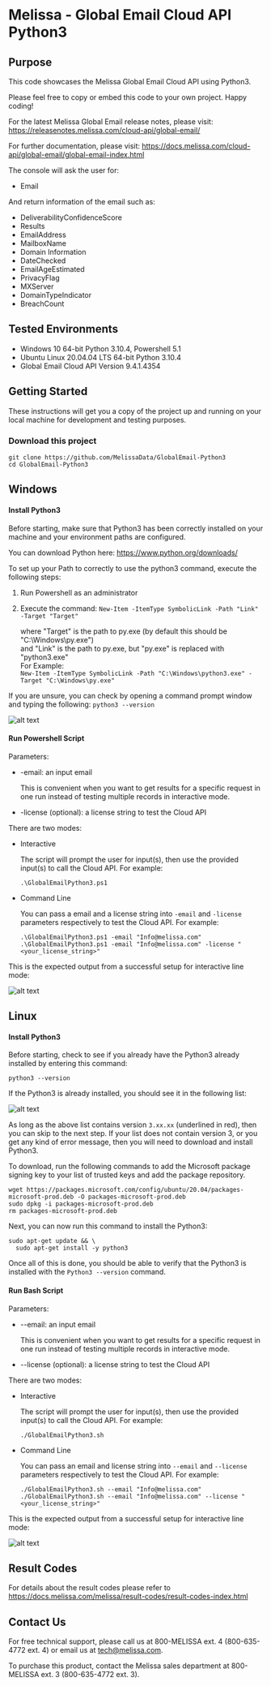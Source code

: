 # Melissa - Global Email Cloud API Python3
 
## Purpose
This code showcases the Melissa Global Email Cloud API using Python3.

Please feel free to copy or embed this code to your own project. Happy coding!

For the latest Melissa Global Email release notes, please visit: https://releasenotes.melissa.com/cloud-api/global-email/

For further documentation, please visit: https://docs.melissa.com/cloud-api/global-email/global-email-index.html

The console will ask the user for:

- Email

And return information of the email such as:

- DeliverabilityConfidenceScore
- Results
- EmailAddress
- MailboxName
- Domain Information
- DateChecked
- EmailAgeEstimated
- PrivacyFlag
- MXServer
- DomainTypeIndicator
- BreachCount

## Tested Environments
- Windows 10 64-bit Python 3.10.4, Powershell 5.1
- Ubuntu Linux 20.04.04 LTS 64-bit Python 3.10.4
- Global Email Cloud API Version 9.4.1.4354

## Getting Started
These instructions will get you a copy of the project up and running on your local machine for development and testing purposes.

### Download this project
```
git clone https://github.com/MelissaData/GlobalEmail-Python3
cd GlobalEmail-Python3
```

## Windows

#### Install Python3
Before starting, make sure that Python3 has been correctly installed on your machine and your environment paths are configured. 

You can download Python here: 
https://www.python.org/downloads/

To set up your Path to correctly to use the python3 command, execute the following steps:
1) Run Powershell as an administrator 
2) Execute the command: 
`New-Item -ItemType SymbolicLink -Path "Link" -Target "Target"`

    where "Target" is the path to py.exe (by default this should be "C:\Windows\py.exe")\
    and "Link" is the path to py.exe, but "py.exe" is replaced with "python3.exe"\
    For Example:\
    `New-Item -ItemType SymbolicLink -Path "C:\Windows\python3.exe" -Target "C:\Windows\py.exe"`

If you are unsure, you can check by opening a command prompt window and typing the following:
`python3 --version`

![alt text](/screenshots/python_version.png)

#### Run Powershell Script
Parameters:
- -email: an input email

  This is convenient when you want to get results for a specific request in one run instead of testing multiple records in interactive mode.  

- -license (optional): a license string to test the Cloud API

There are two modes:

- Interactive 

	The script will prompt the user for input(s), then use the provided input(s) to call the Cloud API. For example:
	```
	.\GlobalEmailPython3.ps1
	```

- Command Line 

	You can pass a email and a license string into `-email` and `-license` parameters respectively to test the Cloud API. For example:
	```
    .\GlobalEmailPython3.ps1 -email "Info@melissa.com"
    .\GlobalEmailPython3.ps1 -email "Info@melissa.com" -license "<your_license_string>"
    ```

This is the expected output from a successful setup for interactive line mode:

![alt text](/screenshots/output.png)

## Linux

#### Install Python3
Before starting, check to see if you already have the Python3 already installed by entering this command:

`python3 --version`

If the Python3 is already installed, you should see it in the following list:

![alt text](/screenshots/python_version2.png)

As long as the above list contains version `3.xx.xx` (underlined in red), then you can skip to the next step. If your list does not contain version 3, or you get any kind of error message, then you will need to download and install Python3.

To download, run the following commands to add the Microsoft package signing key to your list of trusted keys and add the package repository.

```
wget https://packages.microsoft.com/config/ubuntu/20.04/packages-microsoft-prod.deb -O packages-microsoft-prod.deb
sudo dpkg -i packages-microsoft-prod.deb
rm packages-microsoft-prod.deb
```

Next, you can now run this command to install the Python3:

```
sudo apt-get update && \
  sudo apt-get install -y python3
```

Once all of this is done, you should be able to verify that the Python3 is installed with the `Python3 --version` command.

#### Run Bash Script
Parameters:
- --email: an input email

  This is convenient when you want to get results for a specific request in one run instead of testing multiple records in interactive mode.  

- --license (optional): a license string to test the Cloud API

There are two modes:

- Interactive 

	The script will prompt the user for input(s), then use the provided input(s) to call the Cloud API. For example:
	```
	./GlobalEmailPython3.sh
	```

- Command Line 

	You can pass an email and license string into `--email` and `--license` parameters respectively to test the Cloud API. For example:
	```
    ./GlobalEmailPython3.sh --email "Info@melissa.com"
    ./GlobalEmailPython3.sh --email "Info@melissa.com" --license "<your_license_string>"
    ```

This is the expected output from a successful setup for interactive line mode:

![alt text](/screenshots/output2.png)

## Result Codes
For details about the result codes please refer to https://docs.melissa.com/melissa/result-codes/result-codes-index.html

## Contact Us
For free technical support, please call us at 800-MELISSA ext. 4 (800-635-4772 ext. 4) or email us at tech@melissa.com.

To purchase this product, contact the Melissa sales department at 800-MELISSA ext. 3 (800-635-4772 ext. 3).
